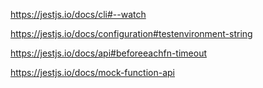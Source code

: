 https://jestjs.io/docs/cli#--watch

https://jestjs.io/docs/configuration#testenvironment-string

https://jestjs.io/docs/api#beforeeachfn-timeout

https://jestjs.io/docs/mock-function-api